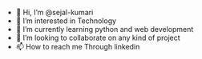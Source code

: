 - 👋 Hi, I’m @sejal-kumari
- 👀 I’m interested in Technology
- 🌱 I’m currently learning  python and web development
- 💞️ I’m looking to collaborate on any kind of project
- 📫 How to reach me Through linkedin


